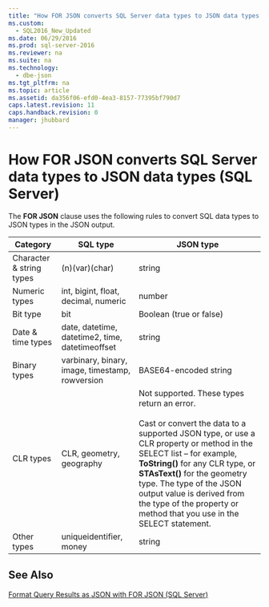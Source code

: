 ```yaml
---
title: "How FOR JSON converts SQL Server data types to JSON data types (SQL Server)"
ms.custom: 
  - SQL2016_New_Updated
ms.date: 06/29/2016
ms.prod: sql-server-2016
ms.reviewer: na
ms.suite: na
ms.technology: 
  - dbe-json
ms.tgt_pltfrm: na
ms.topic: article
ms.assetid: da356f06-efd0-4ea3-8157-77395bf790d7
caps.latest.revision: 11
caps.handback.revision: 0
manager: jhubbard
---
```

# How FOR JSON converts SQL Server data types to JSON data types (SQL Server)
The **FOR JSON** clause uses the following rules to convert SQL data types to JSON types in the JSON output.  
  
|Category|SQL type|JSON type|  
|--------------|--------------|---------------|  
|Character & string types|(n)(var)(char)|string|  
|Numeric types|int, bigint, float, decimal, numeric|number|  
|Bit type|bit|Boolean (true or false)|  
|Date & time types|date, datetime, datetime2, time, datetimeoffset|string|  
|Binary types|varbinary, binary, image, timestamp, rowversion|BASE64-encoded string|  
|CLR types|CLR, geometry, geography|Not supported. These types return an error.<br /><br /> Cast or convert the data to a supported JSON type, or use a CLR property or method in the SELECT list – for example, **ToString()** for any CLR type, or **STAsText()** for the geometry type. The type of the JSON output value is derived from the type of the property or method that you use in the SELECT statement.|  
|Other types|uniqueidentifier, money|string|  
  
## See Also  
 [Format Query Results as JSON with FOR JSON (SQL Server)](../../Topics/TopicNameNotContainA/Format-Query-Results-as-JSON-with-FOR-JSON--SQL-Server-.md)